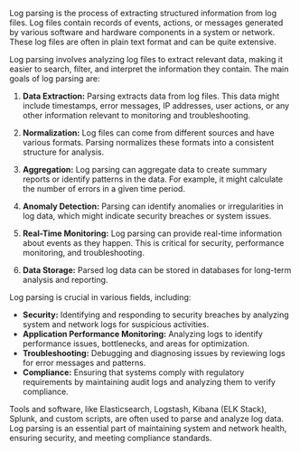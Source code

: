 Log parsing is the process of extracting structured information from log files. Log files contain records of events, actions, or messages generated by various software and hardware components in a system or network. These log files are often in plain text format and can be quite extensive.

Log parsing involves analyzing log files to extract relevant data, making it easier to search, filter, and interpret the information they contain. The main goals of log parsing are:

1. **Data Extraction:** Parsing extracts data from log files. This data might include timestamps, error messages, IP addresses, user actions, or any other information relevant to monitoring and troubleshooting.

2. **Normalization:** Log files can come from different sources and have various formats. Parsing normalizes these formats into a consistent structure for analysis.

3. **Aggregation:** Log parsing can aggregate data to create summary reports or identify patterns in the data. For example, it might calculate the number of errors in a given time period.

4. **Anomaly Detection:** Parsing can identify anomalies or irregularities in log data, which might indicate security breaches or system issues.

5. **Real-Time Monitoring:** Log parsing can provide real-time information about events as they happen. This is critical for security, performance monitoring, and troubleshooting.

6. **Data Storage:** Parsed log data can be stored in databases for long-term analysis and reporting.

Log parsing is crucial in various fields, including:

- **Security:** Identifying and responding to security breaches by analyzing system and network logs for suspicious activities.
- **Application Performance Monitoring:** Analyzing logs to identify performance issues, bottlenecks, and areas for optimization.
- **Troubleshooting:** Debugging and diagnosing issues by reviewing logs for error messages and patterns.
- **Compliance:** Ensuring that systems comply with regulatory requirements by maintaining audit logs and analyzing them to verify compliance.

Tools and software, like Elasticsearch, Logstash, Kibana (ELK Stack), Splunk, and custom scripts, are often used to parse and analyze log data. Log parsing is an essential part of maintaining system and network health, ensuring security, and meeting compliance standards.
